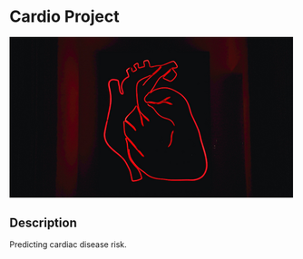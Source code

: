 # Cardio Project

<img src="images/heart.png" width ="500">

## Description 

Predicting cardiac disease risk.

